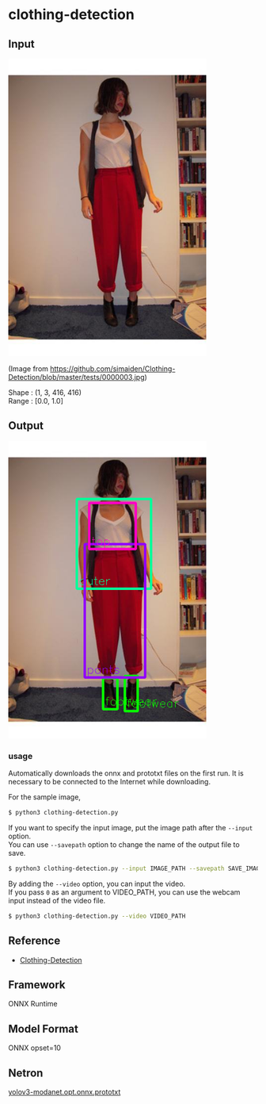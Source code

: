# clothing-detection

## Input

![Input](input.jpg)

(Image from https://github.com/simaiden/Clothing-Detection/blob/master/tests/0000003.jpg)

Shape : (1, 3, 416, 416)  
Range : [0.0, 1.0]

## Output

![Output](output.png)

### usage
Automatically downloads the onnx and prototxt files on the first run.
It is necessary to be connected to the Internet while downloading.

For the sample image,
``` bash
$ python3 clothing-detection.py
```

If you want to specify the input image, put the image path after the `--input` option.  
You can use `--savepath` option to change the name of the output file to save.
```bash
$ python3 clothing-detection.py --input IMAGE_PATH --savepath SAVE_IMAGE_PATH
```

By adding the `--video` option, you can input the video.   
If you pass `0` as an argument to VIDEO_PATH, you can use the webcam input instead of the video file.
```bash
$ python3 clothing-detection.py --video VIDEO_PATH
```

## Reference

- [Clothing-Detection](https://github.com/simaiden/Clothing-Detection)

## Framework

ONNX Runtime

## Model Format

ONNX opset=10

## Netron

[yolov3-modanet.opt.onnx.prototxt](https://lutzroeder.github.io/netron/?url=https://storage.googleapis.com/ailia-models/clothing-detection/yolov3-modanet.opt.onnx.prototxt)
